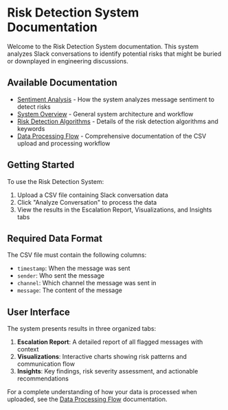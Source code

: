 
# Risk Detection System Documentation

Welcome to the Risk Detection System documentation. This system analyzes Slack conversations to identify potential risks that might be buried or downplayed in engineering discussions.

## Available Documentation

- [Sentiment Analysis](sentiment_analysis.md) - How the system analyzes message sentiment to detect risks
- [System Overview](system_overview.md) - General system architecture and workflow
- [Risk Detection Algorithms](risk_detection.md) - Details of the risk detection algorithms and keywords
- [Data Processing Flow](data_processing_flow.md) - Comprehensive documentation of the CSV upload and processing workflow

## Getting Started

To use the Risk Detection System:

1. Upload a CSV file containing Slack conversation data
2. Click "Analyze Conversation" to process the data
3. View the results in the Escalation Report, Visualizations, and Insights tabs

## Required Data Format

The CSV file must contain the following columns:
- `timestamp`: When the message was sent
- `sender`: Who sent the message
- `channel`: Which channel the message was sent in
- `message`: The content of the message

## User Interface

The system presents results in three organized tabs:

1. **Escalation Report**: A detailed report of all flagged messages with context
2. **Visualizations**: Interactive charts showing risk patterns and communication flow
3. **Insights**: Key findings, risk severity assessment, and actionable recommendations

For a complete understanding of how your data is processed when uploaded, see the [Data Processing Flow](data_processing_flow.md) documentation.
